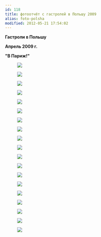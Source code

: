 ```yaml
---
id: 118
title: фотоотчёт с гастролей в Польшу 2009
alias: foto-polsha
modified: 2012-05-21 17:54:02
---
```


**Гастроли в Польшу**

**Апрель 2009 г.**

**"В Париж!"**

<figure><img src="./images/stories/polsha.jpg" /></figure>

<figure><img src="./images/stories/polsha 1.jpg" /></figure>

<figure><img src="./images/stories/polsha 2.jpg" /></figure>

<figure><img src="./images/stories/polsha 3.jpg" /></figure>

<figure><img src="./images/stories/polsha 4.jpg" /></figure>

<figure><img src="./images/stories/random/polsha 5.jpg" /></figure>

<figure><img src="./images/stories/random/polsha 6.jpg" /></figure>

<figure><img src="./images/stories/random/polsha 7.jpg" /></figure>

<figure><img src="./images/stories/random/polsha 8.jpg" /></figure>

<figure><img src="./images/stories/random/polsha 9.jpg" /></figure>

<figure><img src="./images/stories/random/polsha 10.jpg" /></figure>

<figure><img src="./images/stories/random/polsha 11.jpg" /></figure>

<figure><img src="./images/stories/random/polsha 12.jpg" /></figure>

<figure><img src="./images/stories/random/polsha 13.jpg" /></figure>

<figure><img src="./images/stories/random/polsha 14.jpg" /></figure>

<figure><img src="./images/stories/random/polsha 15.jpg" /></figure>

<figure><img src="./images/stories/random/polsha 16.jpg" /></figure>

<figure><img src="./images/stories/random/polsha 17.jpg" /></figure>

<figure><img src="./images/stories/random/polsha 2222.jpg" /></figure>

